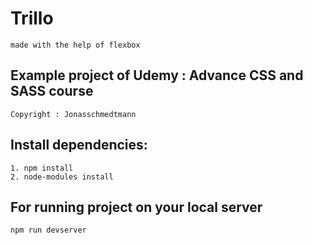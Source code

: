 # Trillo
    made with the help of flexbox

## Example project of Udemy : Advance CSS and SASS course
    Copyright : Jonasschmedtmann
    
## Install dependencies:
    1. npm install
    2. node-modules install

## For running project on your local server
    npm run devserver

